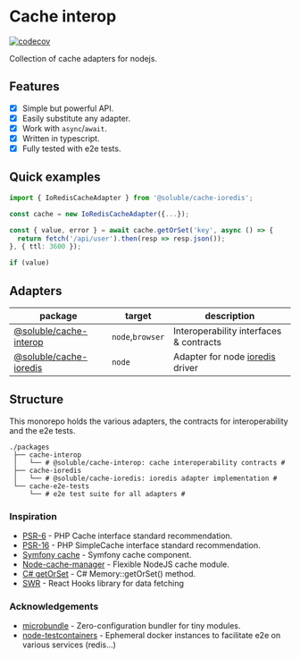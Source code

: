 # Cache interop

[![codecov](https://codecov.io/gh/soluble-io/tci/branch/main/graph/badge.svg)](https://codecov.io/gh/soluble-io/tci)

Collection of cache adapters for nodejs.   

## Features

- [x] Simple but powerful API.
- [x] Easily substitute any adapter.
- [x] Work with `async`/`await`.
- [x] Written in typescript.
- [x] Fully tested with e2e tests.

## Quick examples

```typescript
import { IoRedisCacheAdapter } from '@soluble/cache-ioredis';

const cache = new IoRedisCacheAdapter({...});

const { value, error } = await cache.getOrSet('key', async () => {
  return fetch('/api/user').then(resp => resp.json());
}, { ttl: 3600 });

if (value)
```

## Adapters

| package                 | target | description                      |
|-------------------------|--------|---------------------------------------|
| [@soluble/cache-interop](./packages/cache-interop) | `node`,`browser` | Interoperability interfaces & contracts  |
| [@soluble/cache-ioredis](./packages/cache-ioredis) | `node` | Adapter for node [ioredis](https://github.com/luin/ioredis) driver |

  
## Structure

This monorepo holds the various adapters, the contracts for interoperability and the e2e tests.

```
./packages
 ├── cache-interop 
 │   └── # @soluble/cache-interop: cache interoperability contracts #
 ├── cache-ioredis
 │   └── # @soluble/cache-ioredis: ioredis adapter implementation #
 └── cache-e2e-tests
     └── # e2e test suite for all adapters #
```

### Inspiration

- [PSR-6](https://www.php-fig.org/psr/psr-6/) - PHP Cache interface standard recommendation.
- [PSR-16](https://www.php-fig.org/psr/psr-6/) - PHP SimpleCache interface standard recommendation.
- [Symfony cache](https://github.com/symfony/cache) - Symfony cache component. 
- [Node-cache-manager](https://github.com/BryanDonovan/node-cache-manager) - Flexible NodeJS cache module.
- [C# getOrSet](https://csharp.hotexamples.com/examples/Microsoft.Framework.Caching.Memory/MemoryCache/GetOrSet/php-memorycache-getorset-method-examples.html) - C# Memory::getOrSet() method.
- [SWR](https://swr.vercel.app/) - React Hooks library for data fetching

### Acknowledgements

- [microbundle](https://github.com/developit/microbundle) - Zero-configuration bundler for tiny modules. 
- [node-testcontainers](https://github.com/testcontainers/testcontainers-node) - Ephemeral docker instances to facilitate e2e on various services (redis...)


